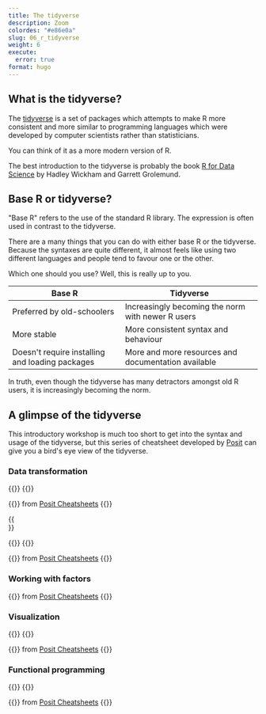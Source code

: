 ```yaml
---
title: The tidyverse
description: Zoom
colordes: "#e86e0a"
slug: 06_r_tidyverse
weight: 6
execute:
  error: true
format: hugo
---
```


## What is the tidyverse?

The <a href="https://www.tidyverse.org/" target="_blank">tidyverse</a> is a set of packages which attempts to make R more consistent and more similar to programming languages which were developed by computer scientists rather than statisticians.

You can think of it as a more modern version of R.

The best introduction to the tidyverse is probably the book <a href="https://r4ds.had.co.nz/index.html" target="_blank">R for Data Science</a> by Hadley Wickham and Garrett Grolemund.

## Base R or tidyverse?

"Base R" refers to the use of the standard R library. The expression is often used in contrast to the tidyverse.

There are a many things that you can do with either base R or the tidyverse. Because the syntaxes are quite different, it almost feels like using two different languages and people tend to favour one or the other.

Which one should you use? Well, this is really up to you.

| Base R                                          | Tidyverse                                           |
|-----------------------------------|-------------------------------------|
| Preferred by old-schoolers                      | Increasingly becoming the norm with newer R users   |
| More stable                                     | More consistent syntax and behaviour                |
| Doesn't require installing and loading packages | More and more resources and documentation available |

In truth, even though the tidyverse has many detractors amongst old R users, it is increasingly becoming the norm.

## A glimpse of the tidyverse

This introductory workshop is much too short to get into the syntax and usage of the tidyverse, but this series of cheatsheet developed by <a href="https://posit.co/" target="_blank">Posit</a> can give you a bird's eye view of the tidyverse.

### Data transformation

{{<imgshadowsmall src="/img/r_intro/cheatsheet/data-transformation_1.jpg" margin="rem" title="" width="%" line-height="0rem">}}
{{</imgshadowsmall>}}

{{<imgshadowsmall src="/img/r_intro/cheatsheet/data-transformation_2.jpg" margin="rem" title="" width="%" line-height="1.5rem">}}
from <a href="https://posit.co/resources/cheatsheets/" target="_blank">Posit Cheatsheets</a>
{{</imgshadowsmall>}}

{{<br size="3">}}

{{<imgshadowsmall src="/img/r_intro/cheatsheet/tidyr_1.jpg" margin="rem" title="" width="%" line-height="0rem">}}
{{</imgshadowsmall>}}

{{<imgshadowsmall src="/img/r_intro/cheatsheet/tidyr_2.jpg" margin="rem" title="" width="%" line-height="1.5rem">}}
from <a href="https://posit.co/resources/cheatsheets/" target="_blank">Posit Cheatsheets</a>
{{</imgshadowsmall>}}

### Working with factors

{{<imgshadowsmall src="/img/r_intro/cheatsheet/factors.jpg" margin="rem" title="" width="%" line-height="1.5rem">}}
from <a href="https://posit.co/resources/cheatsheets/" target="_blank">Posit Cheatsheets</a>
{{</imgshadowsmall>}}

### Visualization

{{<imgshadowsmall src="/img/r_intro/cheatsheet/data-visualization_1.jpg" margin="rem" title="" width="%" line-height="0rem">}}
{{</imgshadowsmall>}}

{{<imgshadowsmall src="/img/r_intro/cheatsheet/data-visualization_2.jpg" margin="rem" title="" width="%" line-height="1.5rem">}}
from <a href="https://posit.co/resources/cheatsheets/" target="_blank">Posit Cheatsheets</a>
{{</imgshadowsmall>}}

### Functional programming

{{<imgshadowsmall src="/img/r_intro/cheatsheet/purrr_1.jpg" margin="rem" title="" width="%" line-height="0rem">}}
{{</imgshadowsmall>}}

{{<imgshadowsmall src="/img/r_intro/cheatsheet/purrr_2.jpg" margin="rem" title="" width="%" line-height="1.5rem">}}
from <a href="https://posit.co/resources/cheatsheets/" target="_blank">Posit Cheatsheets</a>
{{</imgshadowsmall>}}
